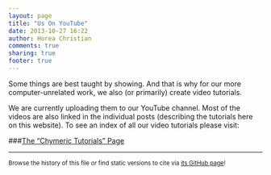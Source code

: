 ```yaml
---
layout: page
title: "Us On YouTube"
date: 2013-10-27 16:22
author: Horea Christian
comments: true
sharing: true
footer: true
---
```


Some things are best taught by showing.
And that is why for our more computer-unrelated work, we also (or primarily) create video tutorials.

We are currently uploading them to our YouTube channel. 
Most of the videos are also linked in the individual posts (describing the tutorials here on this website).
To see an index of all our video tutorials please visit:

###[The “Chymeric Tutorials” Page](http://www.youtube.com/chymerictutorials)   

---
<sup>Browse the history of this file *or* find static versions to cite via [its GitHub page](https://github.com/TheChymera/chymeric_photography/blob/master/source/on_youtube/index.markdown)!</sup>
